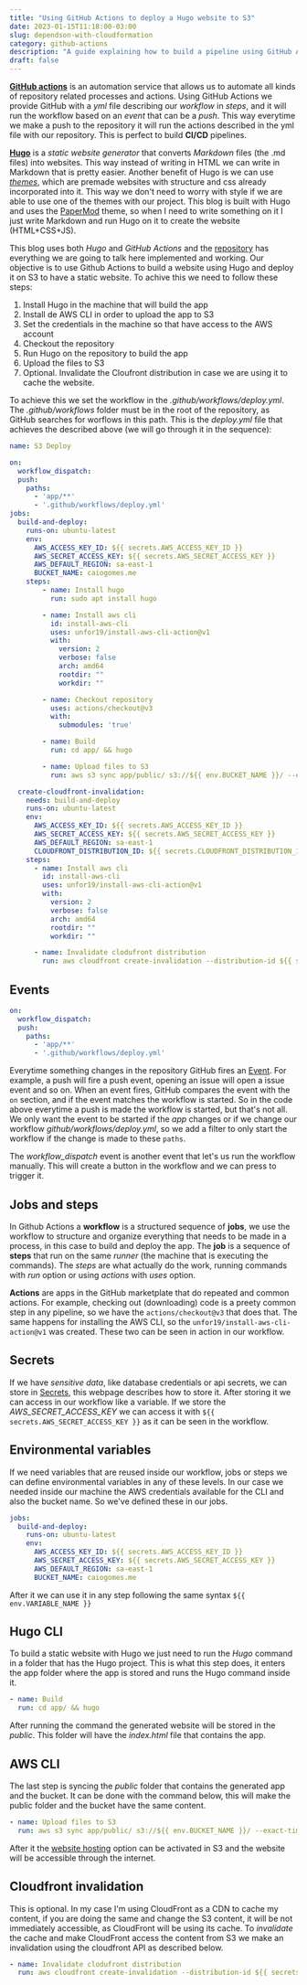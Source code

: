 ```yaml
---
title: "Using GitHub Actions to deploy a Hugo website to S3"
date: 2023-01-15T11:18:00-03:00
slug: dependson-with-cloudformation
category: github-actions
description: "A guide explaining how to build a pipeline using GitHub Actions to deploy a static website created with Hugo to S3"
draft: false
---
```


[**GitHub actions**](https://docs.github.com/en/actions/quickstart) is an automation service that allows us to automate all kinds of repository related processes and actions. Using GitHub Actions we provide GitHub with a *yml* file describing our *workflow* in *steps*, and it will run the workflow based on an *event* that can be a *push*. This way everytime we make a push to the repository it will run the actions described in the yml file with our repository. This is perfect to build **CI/CD** pipelines.

[**Hugo**](https://gohugo.io/) is a *static website generator* that converts *Markdown* files (the .md files) into websites. This way instead of writing in HTML we can write in Markdown that is pretty easier. Another benefit of Hugo is we can use [*themes*](https://themes.gohugo.io/), which are premade websites with structure and css already incorporated into it. This way we don't need to worry with style if we are able to use one of the themes with our project. This blog is built with Hugo and uses the [PaperMod](https://themes.gohugo.io/themes/hugo-papermod/) theme, so when I need to write something on it I just write Markdown and run Hugo on it to create the website (HTML+CSS+JS).

This blog uses both *Hugo* and *GitHub Actions* and the [repository](https://github.com/caiocsgomes/caiogomes.me) has everything we are going to talk here implemented and working. Our objective is to use Github Actions to build a website using Hugo and deploy it on S3 to have a static website. To achive this we need to follow these steps:

1. Install Hugo in the machine that will build the app
2. Install de AWS CLI in order to upload the app to S3
3. Set the credentials in the machine so that have access to the AWS account
4. Checkout the repository
5. Run Hugo on the repository to build the app
6. Upload the files to S3
7. Optional. Invalidate the Cloufront distribution in case we are using it to cache the website.

To achieve this we set the workflow in the *.github/workflows/deploy.yml*. The *.github/workflows* folder must be in the root of the repository, as GitHub searches for worflows in this path. This is the *deploy.yml* file that achieves the described above (we will go through it in the sequence):

```yml
name: S3 Deploy

on:
  workflow_dispatch:
  push:
    paths:
      - 'app/**'
      - '.github/workflows/deploy.yml'
jobs:
  build-and-deploy:
    runs-on: ubuntu-latest
    env:
      AWS_ACCESS_KEY_ID: ${{ secrets.AWS_ACCESS_KEY_ID }}
      AWS_SECRET_ACCESS_KEY: ${{ secrets.AWS_SECRET_ACCESS_KEY }}
      AWS_DEFAULT_REGION: sa-east-1
      BUCKET_NAME: caiogomes.me
    steps:
        - name: Install hugo
          run: sudo apt install hugo

        - name: Install aws cli
          id: install-aws-cli
          uses: unfor19/install-aws-cli-action@v1
          with:
            version: 2
            verbose: false
            arch: amd64
            rootdir: ""
            workdir: "" 

        - name: Checkout repository
          uses: actions/checkout@v3
          with:
            submodules: 'true'

        - name: Build
          run: cd app/ && hugo

        - name: Upload files to S3
          run: aws s3 sync app/public/ s3://${{ env.BUCKET_NAME }}/ --exact-timestamps --delete

  create-cloudfront-invalidation:
    needs: build-and-deploy
    runs-on: ubuntu-latest
    env:
      AWS_ACCESS_KEY_ID: ${{ secrets.AWS_ACCESS_KEY_ID }}
      AWS_SECRET_ACCESS_KEY: ${{ secrets.AWS_SECRET_ACCESS_KEY }}
      AWS_DEFAULT_REGION: sa-east-1
      CLOUDFRONT_DISTRIBUTION_ID: ${{ secrets.CLOUDFRONT_DISTRIBUTION_ID }}
    steps:
      - name: Install aws cli
        id: install-aws-cli
        uses: unfor19/install-aws-cli-action@v1
        with:
          version: 2
          verbose: false
          arch: amd64
          rootdir: ""
          workdir: "" 

      - name: Invalidate clodufront distribution
        run: aws cloudfront create-invalidation --distribution-id ${{ secrets.CLOUDFRONT_DISTRIBUTION_ID }} --paths "/*"
```

## Events

```yml
on:
  workflow_dispatch:
  push:
    paths:
      - 'app/**'
      - '.github/workflows/deploy.yml'
```

Everytime something changes in the repository GitHub fires an [Event](https://docs.github.com/en/actions/using-workflows/events-that-trigger-workflows). For example, a push will fire a push event, opening an issue will open a issue event and so on. When an event fires, GitHub compares the event with the `on` section, and if the event matches the workflow is started. So in the code above everytime a push is made the workflow is started, but that's not all. We only want the event to be started if the *app* changes or if we change our workflow *github/workflows/deploy.yml*, so we add a filter to only start the workflow if the change is made to these `paths`.

The *workflow_dispatch* event is another event that let's us run the workflow manually. This will create a button in the workflow and we can press to trigger it.

## Jobs and steps
In Github Actions a **workflow** is a structured sequence of **jobs**, we use the workflow to structure and organize everything that needs to be made in a process, in this case to build and deploy the app. The **job** is a sequence of **steps** that run on the same *runner* (the machine that is executing the commands). The *steps* are what actually do the work, running commands with *run* option or using *actions* with *uses* option. 

**Actions** are apps in the GitHub marketplate that do repeated and common actions. For example, checking out (downloading) code is a preety common step in any pipeline, so we have the `actions/checkout@v3` that does that. The same happens for installing the AWS CLI, so the `unfor19/install-aws-cli-action@v1` was created. These two can be seen in action in our workflow.

## Secrets

If we have *sensitive data*, like database credentials or api secrets, we can store in [Secrets](https://docs.github.com/en/actions/security-guides/encrypted-secrets), this webpage describes how to store it. After storing it we can access in our workflow like a variable. If we store the *AWS_SECRET_ACCESS_KEY* we can access it with `${{ secrets.AWS_SECRET_ACCESS_KEY }}` as it can be seen in the workflow.

## Environmental variables
If we need variables that are reused inside our workflow, jobs or steps we can define environmental variables in any of these levels. In our case we needed inside our machine the AWS credentials available for the CLI and also the bucket name. So we've defined these in our jobs.

```yml
jobs:
  build-and-deploy:
    runs-on: ubuntu-latest
    env:
      AWS_ACCESS_KEY_ID: ${{ secrets.AWS_ACCESS_KEY_ID }}
      AWS_SECRET_ACCESS_KEY: ${{ secrets.AWS_SECRET_ACCESS_KEY }}
      AWS_DEFAULT_REGION: sa-east-1
      BUCKET_NAME: caiogomes.me
```

After it we can use it in any step following the same syntax `${{ env.VARIABLE_NAME }}`


## Hugo CLI

To build a static website with Hugo we just need to run the *Hugo* command in a folder that has the Hugo project. This is what this step does, it enters the app folder where the app is stored and runs the Hugo command inside it.

```yml
- name: Build
  run: cd app/ && hugo
```

After running the command the generated website will be stored in the *public*. This folder will have the *index.html* file that contains the app.

## AWS CLI

The last step is syncing the *public* folder that contains the generated app and the bucket. It can be done with the command below, this will make the public folder and the bucket have the same content.

```yml
- name: Upload files to S3
  run: aws s3 sync app/public/ s3://${{ env.BUCKET_NAME }}/ --exact-timestamps --delete
```

After it the [website hosting](https://docs.aws.amazon.com/AmazonS3/latest/userguide/WebsiteHosting.html) option can be activated in S3 and the website will be accessible through the internet.

## Cloudfront invalidation
This is optional. In my case I'm using CloudFront as a CDN to cache my content, if you are doing the same and change the S3 content, it will be not immediately accessible, as CloudFront will be using its cache. To *invalidate* the cache and make CloudFront access the content from S3 we make an invalidation using the cloudfront API as described below.


```yml
- name: Invalidate clodufront distribution
  run: aws cloudfront create-invalidation --distribution-id ${{ secrets.CLOUDFRONT_DISTRIBUTION_ID }} --paths "/*"
```